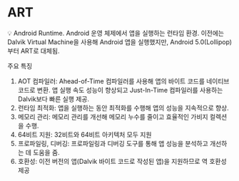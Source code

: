 # ART

<aside>
💡 Android Runtime.
Android 운영 체제에서 앱을 실행하는 런타임 환경.
이전에는 Dalvik Virtual Machine을 사용해 Android 앱을 실행했지만, Android 5.0(Lollipop)부터 ART로 대체됨.

</aside>

주요 특징

1. AOT 컴파일러: Ahead-of-Time 컴파일러를 사용해 앱의 바이트 코드를 네이티브 코드로 변환. 앱 실행 속도 성능이 향상되고 Just-In-Time 컴파일러를 사용하는 Dalvik보다 빠른 실행 제공.
2. 런타임 최적화: 앱을 실행하는 동안 최적화를 수행해 앱의 성능을 지속적으로 향상.
3. 메모리 관리: 메모리 관리를 개선해 메모리 누수를 줄이고 효율적인 가비지 컬렉션을 수행.
4. 64비트 지원: 32비트와 64비트 아키텍처 모두 지원
5. 프로파일링, 디버깅: 프로파일링과 디버깅 도구를 통해 앱 성능을 분석하고 개선하는 데 도움을 줌.
6. 호환성: 이전 버전의 앱(Dalvik 바이트 코드로 작성된 앱)을 지원하므로 역 호환성 제공